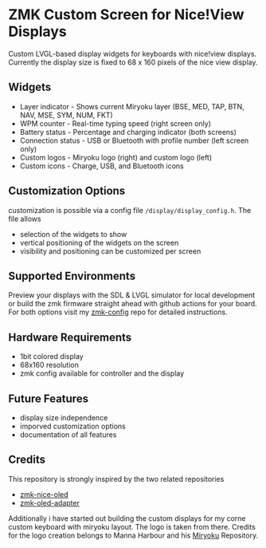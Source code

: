 # ZMK Custom Screen for Nice!View Displays

Custom LVGL-based display widgets for keyboards with nice!view displays. 
Currently the display size is fixed to 68 x 160 pixels of the nice view 
display. 


## Widgets

- Layer indicator - Shows current Miryoku layer (BSE, MED, TAP, BTN, NAV, MSE, SYM, NUM, FKT)
- WPM counter - Real-time typing speed (right screen only)
- Battery status - Percentage and charging indicator (both screens)
- Connection status - USB or Bluetooth with profile number (left screen only)
- Custom logos - Miryoku logo (right) and custom logo (left)
- Custom icons - Charge, USB, and Bluetooth icons


## Customization Options

customization is possible via a config file `/display/display_config.h`. The file allows

- selection of the widgets to show
- vertical positioning of the widgets on the screen
- visibility and positioning can be customized per screen


## Supported Environments

Preview your displays with the SDL & LVGL simulator for local development or 
build the zmk firmware straight ahead with github actions for your board. For 
both options visit my [zmk-config](https://github.com/haerttrich/zmk-config) 
repo for detailed instructions.


## Hardware Requirements

- 1bit colored display
- 68x160 resolution
- zmk config available for controller and the display


## Future Features

- display size independence
- imporved customization options
- documentation of all features


## Credits

This repository is strongly inspired by the two related repositories

- [zmk-nice-oled](https://github.com/mctechnology17/zmk-nice-oled)
- [zmk-oled-adapter](https://github.com/mctechnology17/zmk-oled-adapter)

Additionally i have started out building the custom displays for my 
corne custom keyboard with miryoku layout. The logo is taken from there. 
Credits for the logo creation belongs to Manna Harbour and his 
[Miryoku](https://github.com/manna-harbour/miryoku) Repository.
